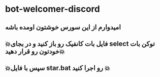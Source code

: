 # bot-welcomer-discord


امیدوارم از این سورس خوشتون اومده باشه
-
💥فایل بات کانفیک رو باز کنید و در بجای select توکن بات خودتون رو قرار دهید💥
-
💥سپس با فایل star.bat رو اجرا کنید 💥
-

